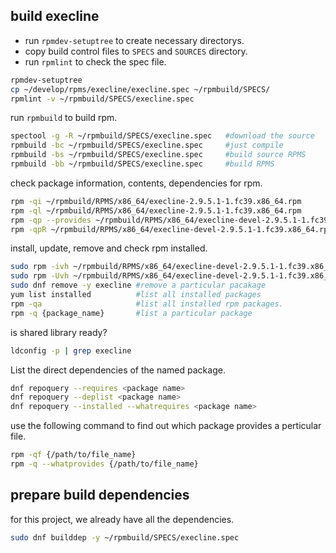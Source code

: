 
## build execline

- run `rpmdev-setuptree` to create necessary directorys.
- copy build control files to `SPECS` and `SOURCES` directory.
- run `rpmlint` to check the spec file.

```sh
rpmdev-setuptree
cp ~/develop/rpms/execline/execline.spec ~/rpmbuild/SPECS/
rpmlint -v ~/rpmbuild/SPECS/execline.spec
```
run `rpmbuild` to build rpm.
```sh
spectool -g -R ~/rpmbuild/SPECS/execline.spec   #download the source
rpmbuild -bc ~/rpmbuild/SPECS/execline.spec     #just compile
rpmbuild -bs ~/rpmbuild/SPECS/execline.spec     #build source RPMS
rpmbuild -bb ~/rpmbuild/SPECS/execline.spec     #build RPMS
```
check package information, contents, dependencies for rpm.
```sh
rpm -qi ~/rpmbuild/RPMS/x86_64/execline-2.9.5.1-1.fc39.x86_64.rpm
rpm -ql ~/rpmbuild/RPMS/x86_64/execline-2.9.5.1-1.fc39.x86_64.rpm
rpm -qp --provides ~/rpmbuild/RPMS/x86_64/execline-devel-2.9.5.1-1.fc39.x86_64.rpm
rpm -qpR ~/rpmbuild/RPMS/x86_64/execline-devel-2.9.5.1-1.fc39.x86_64.rpm
```
install, update, remove and check rpm installed.
```sh
sudo rpm -ivh ~/rpmbuild/RPMS/x86_64/execline-devel-2.9.5.1-1.fc39.x86_64.rpm
sudo rpm -Uvh ~/rpmbuild/RPMS/x86_64/execline-devel-2.9.5.1-1.fc39.x86_64.rpm
sudo dnf remove -y execline #remove a particular pacakage
yum list installed          #list all installed packages
rpm -qa                     #list all installed rpm packages.
rpm -q {package_name}       #list a particular package
```
is shared library ready?
```sh
ldconfig -p | grep execline
```
List the direct dependencies of the named package.
```sh
dnf repoquery --requires <package name>
dnf repoquery --deplist <package name>
dnf repoquery --installed --whatrequires <package name>
```
use the following command to find out which package provides a perticular file.
```sh
rpm -qf {/path/to/file_name}
rpm -q --whatprovides {/path/to/file_name}
```
## prepare build dependencies
for this project, we already have all the dependencies.

```sh
sudo dnf builddep -y ~/rpmbuild/SPECS/execline.spec
```
